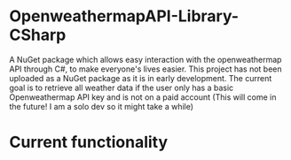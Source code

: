 # OpenweathermapAPI-Library-CSharp
A NuGet package which allows easy interaction with the openweathermap API through C#, to make everyone's lives easier. This project has not been uploaded as a NuGet package as it is in early development. The current goal is to retrieve all weather data if the user only has a basic Openweathermap API key and is not on a paid account (This will come in the future! I am a solo dev so it might take a while)

# Current functionality
